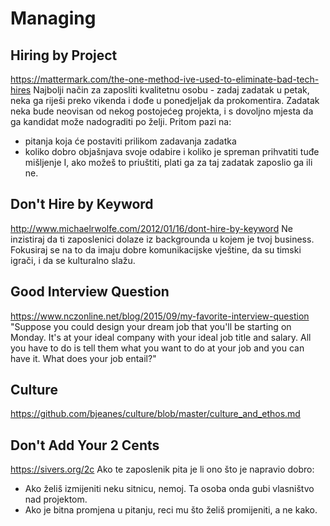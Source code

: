 # Managing

## Hiring by Project
https://mattermark.com/the-one-method-ive-used-to-eliminate-bad-tech-hires
Najbolji način za zaposliti kvalitetnu osobu - zadaj zadatak u petak, neka ga riješi preko vikenda i dođe u ponedjeljak da prokomentira. Zadatak neka bude neovisan od nekog postojećeg projekta, i s dovoljno mjesta da ga kandidat može nadograditi po želji. Pritom pazi na:
* pitanja koja će postaviti prilikom zadavanja zadatka
* koliko dobro objašnjava svoje odabire i koliko je spreman prihvatiti tuđe mišljenje
I, ako možeš to priuštiti, plati ga za taj zadatak zaposlio ga ili ne.


## Don't Hire by Keyword
http://www.michaelrwolfe.com/2012/01/16/dont-hire-by-keyword
Ne inzistiraj da ti zaposlenici dolaze iz backgrounda u kojem je tvoj business.
Fokusiraj se na to da imaju dobre komunikacijske vještine, da su timski igrači,
i da se kulturalno slažu.


## Good Interview Question
https://www.nczonline.net/blog/2015/09/my-favorite-interview-question
"Suppose you could design your dream job that you'll be starting on Monday. It's at your ideal company with your ideal job title and salary. All you have to do is tell them what you want to do at your job and you can have it. What does your job entail?"


## Culture
https://github.com/bjeanes/culture/blob/master/culture_and_ethos.md


## Don't Add Your 2 Cents
https://sivers.org/2c
Ako te zaposlenik pita je li ono što je napravio dobro:
* Ako želiš izmijeniti neku sitnicu, nemoj. Ta osoba onda gubi vlasništvo nad projektom.
* Ako je bitna promjena u pitanju, reci mu što želiš promijeniti, a ne kako.
